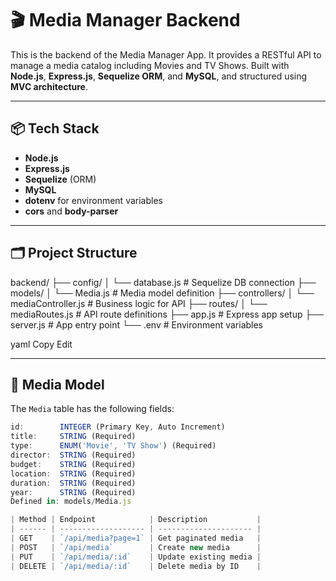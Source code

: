 # 🎬 Media Manager Backend

This is the backend of the Media Manager App. It provides a RESTful API to manage a media catalog including Movies and TV Shows. Built with **Node.js**, **Express.js**, **Sequelize ORM**, and **MySQL**, and structured using **MVC architecture**.

---

## 📦 Tech Stack

- **Node.js**
- **Express.js**
- **Sequelize** (ORM)
- **MySQL**
- **dotenv** for environment variables
- **cors** and **body-parser**

---

## 🗂 Project Structure

backend/
├── config/
│ └── database.js # Sequelize DB connection
├── models/
│ └── Media.js # Media model definition
├── controllers/
│ └── mediaController.js # Business logic for API
├── routes/
│ └── mediaRoutes.js # API route definitions
├── app.js # Express app setup
├── server.js # App entry point
└── .env # Environment variables

yaml
Copy
Edit

---

## 🧬 Media Model

The `Media` table has the following fields:

```js
id:        INTEGER (Primary Key, Auto Increment)
title:     STRING (Required)
type:      ENUM('Movie', 'TV Show') (Required)
director:  STRING (Required)
budget:    STRING (Required)
location:  STRING (Required)
duration:  STRING (Required)
year:      STRING (Required)
Defined in: models/Media.js

| Method | Endpoint            | Description           |
| ------ | ------------------- | --------------------- |
| GET    | `/api/media?page=1` | Get paginated media   |
| POST   | `/api/media`        | Create new media      |
| PUT    | `/api/media/:id`    | Update existing media |
| DELETE | `/api/media/:id`    | Delete media by ID    |
